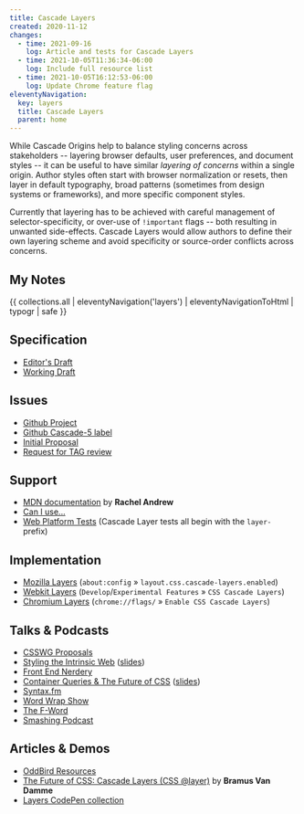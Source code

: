 ```yaml
---
title: Cascade Layers
created: 2020-11-12
changes:
  - time: 2021-09-16
    log: Article and tests for Cascade Layers
  - time: 2021-10-05T11:36:34-06:00
    log: Include full resource list
  - time: 2021-10-05T16:12:53-06:00
    log: Update Chrome feature flag
eleventyNavigation:
  key: layers
  title: Cascade Layers
  parent: home
---
```


While Cascade Origins help to balance styling concerns across stakeholders --
layering browser defaults, user preferences, and document styles --
it can be useful to have similar _layering of concerns_ within a single origin.
Author styles often start with browser normalization or resets,
then layer in default typography,
broad patterns (sometimes from design systems or frameworks),
and more specific component styles.

Currently that layering has to be achieved with careful management of selector-specificity,
or over-use of `!important` flags -- both resulting in unwanted side-effects.
Cascade Layers would allow authors to define their own layering scheme
and avoid specificity or source-order conflicts across concerns.

## My Notes

{{ collections.all | eleventyNavigation('layers') | eleventyNavigationToHtml | typogr | safe }}

## Specification

- [Editor's Draft](https://drafts.csswg.org/css-cascade-5/)
- [Working Draft](https://www.w3.org/TR/css-cascade-5/)

## Issues

- [Github Project](https://github.com/w3c/csswg-drafts/projects/15)
- [Github Cascade-5 label](https://github.com/w3c/csswg-drafts/labels/css-cascade-5)
- [Initial Proposal](https://github.com/w3c/csswg-drafts/issues/4470)
- [Request for TAG review](https://github.com/w3ctag/design-reviews/issues/597)

## Support

- [MDN documentation](https://developer.mozilla.org/en-US/docs/Web/CSS/@layer)
  by **Rachel Andrew**
- [Can I use...](https://caniuse.com/css-cascade-layers)
- [Web Platform Tests](http://wpt.live/css/css-cascade/)
  (Cascade Layer tests all begin with the `layer-` prefix)

## Implementation

- [Mozilla Layers](https://bugzilla.mozilla.org/show_bug.cgi?id=1699214)
  (`about:config` » `layout.css.cascade-layers.enabled`)
- [Webkit Layers](https://bugs.webkit.org/show_bug.cgi?id=220779)
  (`Develop`/`Experimental Features` » `CSS Cascade Layers`)
- [Chromium Layers](https://crbug.com/1095765)
  (`chrome://flags/` » `Enable CSS Cascade Layers`)

## Talks & Podcasts

- [CSSWG Proposals](https://slides.oddbird.net/csswg/)
- [Styling the Intrinsic Web](https://www.oddbird.net/talks/intrinsic-web/)
  ([slides](https://slides.oddbird.net/css-next/))
- [Front End Nerdery](https://www.oddbird.net/2021/08/15/fe-nerdery-10/)
- [Container Queries & The Future of CSS](https://www.oddbird.net/talks/responsive-components/)
  ([slides](https://slides.oddbird.net/css-next/))
- [Syntax.fm](https://www.oddbird.net/2021/06/16/syntaxfm-362/)
- [Word Wrap Show](https://www.oddbird.net/2021/05/17/word-wrap-11/)
- [The F-Word](https://www.oddbird.net/2021/05/06/f-word-11/)
- [Smashing Podcast](https://www.oddbird.net/2021/05/04/smashing-36/)

## Articles & Demos

- [OddBird Resources](https://www.oddbird.net/tags/cascade-layers/)
- [The Future of CSS: Cascade Layers (CSS @layer)](https://www.bram.us/2021/09/15/the-future-of-css-cascade-layers-css-at-layer/)
  by **Bramus Van Damme**
- [Layers CodePen collection](https://codepen.io/collection/BNjmma)
